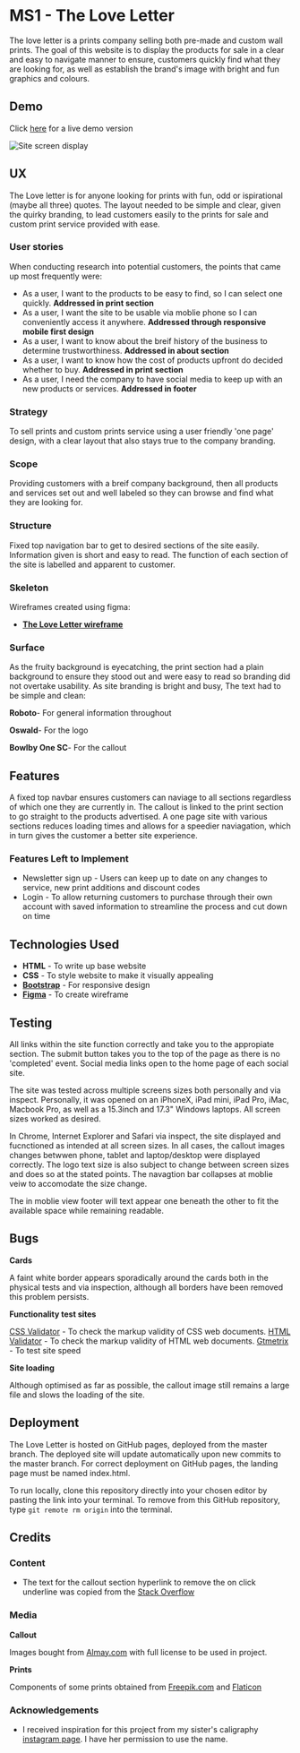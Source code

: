 # MS1 - The Love Letter

The love letter is a prints company selling both pre-made and custom wall prints. The goal of this website is to display the products for sale in a clear and easy to navigate manner to ensure, customers quickly find what they are looking for, as well as establish the brand's image with bright and fun graphics and colours.  


## Demo

Click [here](https://darlyn-lurikah.github.io/MS1-The-Love-Letter/) for a live demo version

![Site screen display](https://github.com/Darlyn-Lurikah/MS1--User-Centric-Frontend-Dev--The-Love-Letter/blob/master/assets/images/The%20Love%20Letter%20-%20Screen%20displays.png)



## UX

The Love letter is for anyone looking for prints with fun, odd or ispirational (maybe all three) quotes. The layout needed to be simple and clear, given the quirky branding, to lead customers easily to the prints for sale and custom print service provided with ease. 

### User stories 

When conducting research into potential customers, the points that came up most frequently were:
- As a user, I want to the products to be easy to find, so I can select one quickly. **Addressed in print section** 
- As a user, I want the site to be usable via moblie phone so I can conveniently access it anywhere. **Addressed through responsive mobile first design** 
- As a user, I want to know about the breif history of the business to determine trustworthiness. **Addressed in about section** 
- As a user, I want to know how the cost of products upfront do decided whether to buy. **Addressed in print section** 
- As a user, I need the company to have social media to keep up with an new products or services. **Addressed in footer** 

### Strategy
To sell prints and custom prints service using a user friendly 'one page' design, with a clear layout that also stays true to the company branding. 

### Scope 
Providing customers with a breif company background, then all products and services set out and well labeled so they can browse and find what they are looking for.

### Structure 
Fixed top navigation bar to get to desired sections of the site easily. Information given is short and easy to read. The function of each section of the site is labelled and  apparent to customer. 

### Skeleton
Wireframes created using figma:
- [**The Love Letter wireframe**](https://github.com/Darlyn-Lurikah/MS1--User-Centric-Frontend-Dev--The-Love-Letter/blob/master/mockups/The%20Love%20Letter%20wireframe.pdf) 

### Surface 
As the fruity background is eyecatching, the print section had a plain background to ensure they stood out and were easy to read so branding did not overtake usability. 
As site branding is bright and busy, The text had to be simple and clean: 

**Roboto**- For general information throughout

**Oswald**- For the logo 

**Bowlby One SC**- For the callout



## Features

A fixed top navbar ensures customers can naviage to all sections regardless of which one they are currently in. The callout is linked to the print section to go straight to the products advertised. A one page site with various sections reduces loading times and allows for a speedier naviagation, which in turn gives the customer a better site experience. 
 
 
### Features Left to Implement

- Newsletter sign up - Users can keep up to date on any changes to service, new print additions and discount codes 
- Login - To allow returning customers to purchase through their own account with saved information to streamline the process and cut down on time 



## Technologies Used

- **HTML** - To write up base website
- **CSS** - To style website to make it visually appealing
- **[Bootstrap](https://getbootstrap.com/)** - For responsive design  
- **[Figma](https://www.figma.com/files/recent)** - To create wireframe



## Testing

All links within the site function correctly and take you to the appropiate section. The submit button takes you to the top of the page as there is no 'completed' event. Social media links open to the home page of each social site. 

The site was tested across multiple screens sizes both personally and via inspect. Personally, it was opened on an iPhoneX, iPad mini, iPad Pro, iMac, Macbook Pro, as well as a 15.3inch and 17.3" Windows laptops. All screen sizes worked as desired.

In Chrome, Internet Explorer and Safari via inspect, the site displayed and fucnctioned as intended at all screen sizes. In all cases, the callout images changes betwwen phone, tablet and laptop/desktop were displayed correctly. The logo text size is also subject to change between screen sizes and does so at the stated points. The navagtion bar collapses at moblie veiw to accomodate the size change. 

The in moblie view footer will text appear one beneath the other to fit the available space while remaining readable.



## Bugs

**Cards**

A faint white border appears sporadically around the cards both in the physical tests and via inspection, although all borders have been removed this problem persists. 

**Functionality test sites**

[CSS Validator](https://jigsaw.w3.org/css-validator/) - To check the markup validity of CSS web documents.
[HTML Validator](https://validator.w3.org/) - To check the markup validity of HTML web documents.
[Gtmetrix](https://gtmetrix.com/) - To test site speed 

**Site loading**

Although optimised as far as possible, the callout image still remains a large file and slows the loading of the site. 



## Deployment

The Love Letter is hosted on GitHub pages, deployed from the master branch. The deployed site will update automatically upon new commits to the master branch. For correct deployment on GitHub pages, the landing page must be named index.html.

To run locally, clone this repository directly into your chosen editor by pasting the link into your terminal. To remove from this GitHub repository, type ```git remote rm origin``` into the terminal.



## Credits

### Content

- The text for the callout section hyperlink to remove the on click underline was copied from the [Stack Overflow](https://stackoverflow.com/questions/27989672/why-is-link-underline-appearing-after-clicking-the-link)

### Media

**Callout**

Images bought from [Almay.com](https://www.alamy.com/) with full license to be used in project.

**Prints**

Components of some prints obtained from [Freepik.com](https://www.freepik.com/) and [Flaticon](https://www.flaticon.com/)

### Acknowledgements

- I received inspiration for this project from my sister's caligraphy [instagram page](https://www.instagram.com/_theloveletter/). I have her permission to use the name.  
